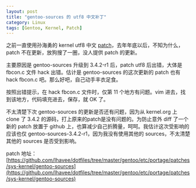 ```yaml
---
layout: post
title: "gentoo-sources 的 utf8 中文补丁"
category: Linux
tags: [Gentoo, Kernel, Patch]
---
```


之前一直使用孙海勇的 kernel utf8 中文 [patch](http://blog.chinaunix.net/space.php?uid=436750&do=blog&id=2123586)，去年年底以后，不知为什么，patch 不在更新，放狗搜了一圈，没人提供 patch 的更新。

主要原因是 gentoo-sources 升级到 3.4.2-r1 后，patch utf8 后出错，大体是 fbcon.c 文件 hack 出错。估计是 gentoo-sources 的这次更新的 patch 也有 hack fbcon.c 吧。那么好吧，自己动手丰衣足食。

<!-- more -->

按照出错提示，在 hack fbcon.c 文件时，仅第 11 个地方有问题。vim 进去，找到该地方，代码填充进去，保存，就 OK 了。

不太清楚下次 gentoo-sources 的更新是否还有问题，因为从 kernel.org 上 clone 了 3.4.2 的源码，打上原来的patch是没有问题的。为防止意外 diff 了一个新的 patch 放置于 github 上，也算减少自己折腾量，呵呵。我估计这次受影响的应该也仅 gentoo-sources-3.4.2-r1，因为我没有使用其他的 sources，不太清楚其他的 sources 是否受到影响。

patch 地址：[https://github.com/Ihavee/dotfiles/tree/master/gentoo/etc/portage/patches/sys-kernel/gentoo-sources](https://github.com/Ihavee/dotfiles/tree/master/gentoo/etc/portage/patches/sys-kernel/gentoo-sources)
